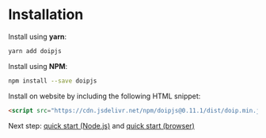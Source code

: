 # Installation

Install using **yarn**:

```bash
yarn add doipjs
```

Install using **NPM**:

```bash
npm install --save doipjs
```

Install on website by including the following HTML snippet:

```html
<script src="https://cdn.jsdelivr.net/npm/doipjs@0.11.1/dist/doip.min.js"></script>
```

Next step: [quick start (Node.js)](quickstart-nodejs.md) and [quick start (browser)](quickstart-browser.md)
